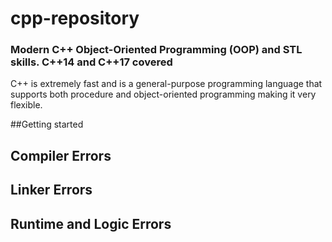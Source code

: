 # cpp-repository
 ### Modern C++ Object-Oriented Programming (OOP) and STL skills. C++14 and C++17 covered

C++ is extremely fast and is a general-purpose programming language that supports both procedure and object-oriented programming making it very flexible.

##Getting started

## Compiler Errors

## Linker Errors

## Runtime and Logic Errors
